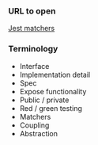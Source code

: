 ### URL to open
[Jest matchers](https://jestjs.io/docs/en/expect)

### Terminology

* Interface
* Implementation detail
* Spec
* Expose functionality
* Public / private
* Red / green testing
* Matchers
* Coupling
* Abstraction